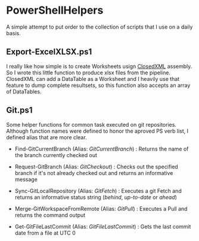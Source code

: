 # PowerShellHelpers
A simple attempt to put order to the collection of scripts that I use on a daily basis.

## Export-ExcelXLSX.ps1
I really like how simple is to create Worksheets usign [ClosedXML](https://github.com/ClosedXML/ClosedXML) assembly. So I wrote this little function to produce xlsx files from the pipeline.
ClosedXML can add a DataTable as a Worksheet and I heavily use that feature to dump complete resultsets, so this function also accepts an array of DataTables.

## Git.ps1
Some helper functions for common task executed on git repositories. Although function names were defined to honor the aproved PS verb list, I defined alias that are more clear.

* Find-GitCurrentBranch (Alias: *GitCurrentBranch*)
: Returns the name of the branch currently checked out

* Request-GitBranch (Alias: *GitCheckout*)
: Checks out the specified branch if it's not already checked out and returns an informative message

* Sync-GitLocalRepository (Alias: *GitFetch*)
: Executes a git Fetch and returns an informative status string (*behind*, *up-to-date* or *ahead*)

* Merge-GitWorkspaceFromRemote (Alias: *GitPull*)
: Executes a Pull and returns the command output

* Get-GitFileLastCommit (Alias: *GitFileLastCommit*)
: Gets the last commit date from a file at UTC 0

